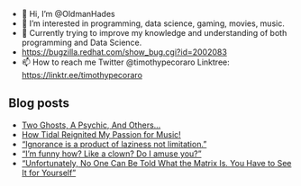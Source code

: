 - 👋 Hi, I’m @OldmanHades
- 👀 I’m interested in programming, data science, gaming, movies, music.
- 🌱 Currently trying to improve my knowledge and understanding of both programming and Data Science.
- https://bugzilla.redhat.com/show_bug.cgi?id=2002083
- 📫 How to reach me Twitter @timothypecoraro
Linktree: https://linktr.ee/timothypecoraro

## Blog posts
<!-- BLOG-POST-LIST:START -->
- [Two Ghosts, A Psychic, And Others…](https://medium.com/@timothypecoraro/two-ghosts-a-psychic-and-others-0955e521dc47?source=rss-5097f5c9b801------2)
- [How Tidal Reignited My Passion for Music!](https://medium.com/@timothypecoraro/how-tidal-reignited-my-passion-for-music-8aae4ec32058?source=rss-5097f5c9b801------2)
- [“Ignorance is a product of laziness not limitation.”](https://medium.com/@timothypecoraro/ignorance-is-a-product-of-laziness-not-limitation-de97e0ddef97?source=rss-5097f5c9b801------2)
- [“I’m funny how? Like a clown? Do I amuse you?”](https://medium.com/@timothypecoraro/im-funny-how-like-a-clown-do-i-amuse-you-4da2b483d472?source=rss-5097f5c9b801------2)
- [“Unfortunately, No One Can Be Told What the Matrix Is. You Have to See It for Yourself”](https://medium.com/@timothypecoraro/unfortunately-no-one-can-be-told-what-the-matrix-is-you-have-to-see-it-for-yourself-0534e8498a71?source=rss-5097f5c9b801------2)
<!-- BLOG-POST-LIST:END -->
